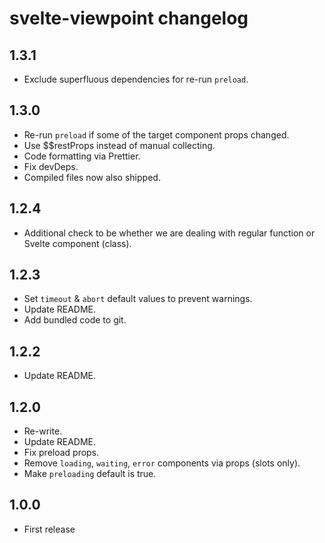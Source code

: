 # svelte-viewpoint changelog

## 1.3.1
* Exclude superfluous dependencies for re-run `preload`. 

## 1.3.0
* Re-run `preload` if some of the target component props changed.
* Use $$restProps instead of manual collecting.
* Code formatting via Prettier.
* Fix devDeps.
* Compiled files now also shipped.

## 1.2.4
* Additional check to be whether we are dealing with regular function or Svelte component (class).

## 1.2.3
* Set `timeout` & `abort` default values to prevent warnings.
* Update README.
* Add bundled code to git.

## 1.2.2
* Update README.

## 1.2.0
* Re-write.
* Update README.
* Fix preload props.
* Remove `loading`, `waiting`, `error` components via props (slots only).
* Make `preloading` default is true.

## 1.0.0

* First release
